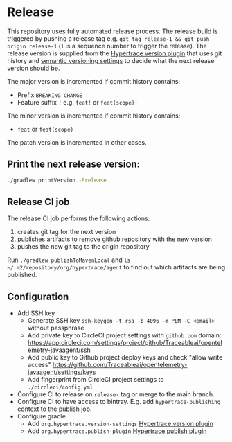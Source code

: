 # Release

This repository uses fully automated release process. The release build is triggered by pushing a release tag e.g.
`git tag release-1 && git push origin release-1` (`1` is a sequence number to trigger the release). 
The release version is supplied from the
[Hypertrace version plugin](https://github.com/hypertrace/hypertrace-gradle-version-settings-plugin)
that uses git history and [semantic versioning settings](./semantic-build-versioning.gradle) to
decide what the next release version should be.

The major version is incremented if commit history contains:
* Prefix `BREAKING CHANGE`
* Feature suffix `!` e.g. `feat!` or `feat(scope)!`

The minor version is incremented if commit history contains:
* `feat` or `feat(scope)`

The patch version is incremented in other cases.

## Print the next release version:

```bash
./gradlew printVersion -Prelease
```

## Release CI job

The release CI job performs the following actions:
1. creates git tag for the next version
2. publishes artifacts to remove github repository with the new version
3. pushes the new git tag to the origin repository

Run `./gradlew publishToMavenLocal` and `ls ~/.m2/repository/org/hypertrace/agent` to find out which
artifacts are being published.

## Configuration

* Add SSH key
   * Generate SSH key `ssh-keygen -t rsa -b 4096 -m PEM -C <email>` without passphrase
   * Add private key to CircleCI project settings with `github.com` domain: https://app.circleci.com/settings/project/github/Traceableai/opentelemetry-javaagent/ssh
   * Add public key to Github project deploy keys and check "allow write access" https://github.com/Traceableai/opentelemetry-javaagent/settings/keys
   * Add fingerprint from CircleCI project settings to `./circleci/config.yml`
* Configure CI to release on `release-` tag or merge to the main branch.
* Configure CI to have access to bintray. E.g. add `hypertrace-publishing` context to the publish job.
* Configure gradle 
   * Add `org.hypertrace.version-settings` [Hypertrace version plugin](https://github.com/hypertrace/hypertrace-gradle-version-settings-plugin)
   * Add `org.hypertrace.publish-plugin` [Hypertrace publish plugin](https://github.com/hypertrace/hypertrace-gradle-publish-plugin)
